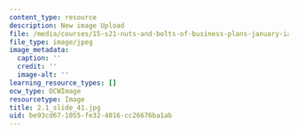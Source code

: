 ```yaml
---
content_type: resource
description: New image Upload
file: /media/courses/15-s21-nuts-and-bolts-of-business-plans-january-iap-2014/be93cd671055fe324016cc26676ba1ab_2.1_slide_41.jpg
file_type: image/jpeg
image_metadata:
  caption: ''
  credit: ''
  image-alt: ''
learning_resource_types: []
ocw_type: OCWImage
resourcetype: Image
title: 2.1_slide_41.jpg
uid: be93cd67-1055-fe32-4016-cc26676ba1ab
---
```

